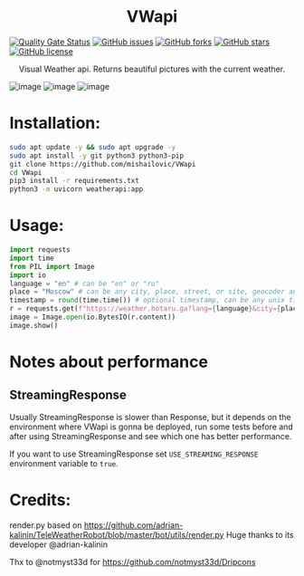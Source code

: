<h1 align="center">VWapi</h1>

[![Quality Gate Status](https://sonarcloud.io/api/project_badges/measure?project=mishailovic_VWapi&metric=alert_status)](https://sonarcloud.io/dashboard?id=mishailovic_VWapi)
[![GitHub issues](https://img.shields.io/github/issues/mishailovic/VWapi)](https://github.com/mishailovic/VWapi/issues)
[![GitHub forks](https://img.shields.io/github/forks/mishailovic/VWapi)](https://github.com/mishailovic/VWapi/network)
[![GitHub stars](https://img.shields.io/github/stars/mishailovic/VWapi)](https://github.com/mishailovic/VWapi/stargazers)
[![GitHub license](https://img.shields.io/github/license/mishailovic/VWapi)](https://github.com/mishailovic/VWapi/blob/master/LICENSE)


<p align="center">Visual Weather api. Returns beautiful pictures with the current weather.
</p>

![image](https://weather.hotaru.ga?city=Москва)
![image](https://weather.hotaru.ga?city=Frankfurt)
![image](https://weather.hotaru.ga?city=Kyoto)

# Installation:

```bash
sudo apt update -y && sudo apt upgrade -y
sudo apt install -y git python3 python3-pip 
git clone https://github.com/mishailovic/VWapi
cd VWapi
pip3 install -r requirements.txt
python3 -m uvicorn weatherapi:app
```

# Usage:

```python
import requests
import time
from PIL import Image
import io
language = "en" # can be "en" or "ru"
place = "Moscow" # can be any city, place, street, or site, geocoder automatically selects location. 
timestamp = round(time.time()) # optional timestamp, can be any unix timestamp from now, to now + three days 
r = requests.get(f"https://weather.hotaru.ga?lang={language}&city={place}&timestamp={timestamp}")
image = Image.open(io.BytesIO(r.content))
image.show()
```

# Notes about performance
## StreamingResponse
Usually StreamingResponse is slower than Response, but it depends on the environment where VWapi is gonna be deployed, run some tests before and after using StreamingResponse and see which one has better performance.

If you want to use StreamingResponse set `USE_STREAMING_RESPONSE` environment variable to `true`.

# Credits:
render.py based on https://github.com/adrian-kalinin/TeleWeatherRobot/blob/master/bot/utils/render.py 
Huge thanks to its developer @adrian-kalinin  

Thx to @notmyst33d for https://github.com/notmyst33d/Dripcons